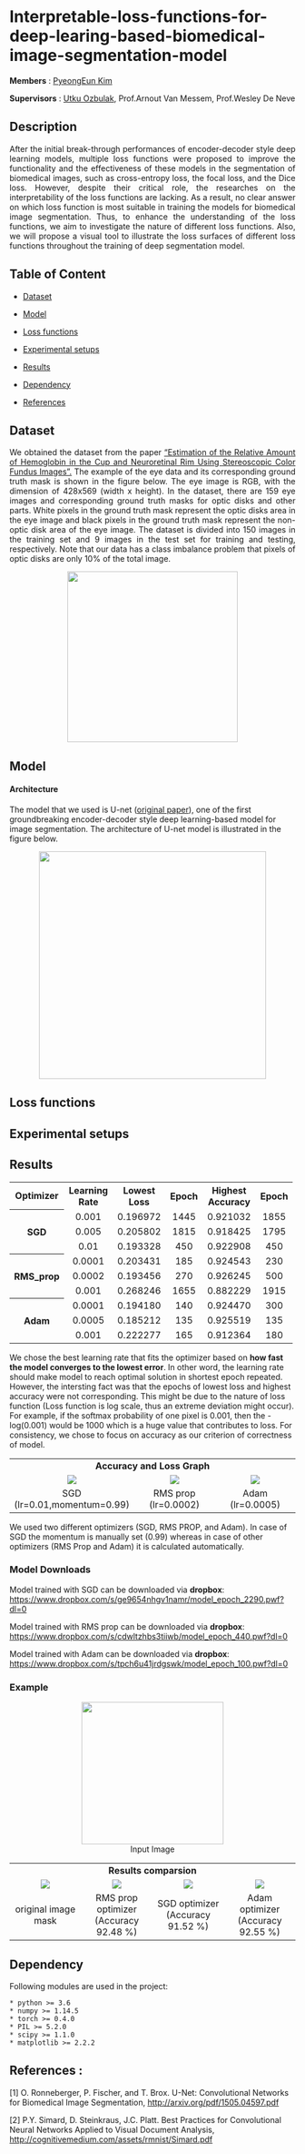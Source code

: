 # Interpretable-loss-functions-for-deep-learing-based-biomedical-image-segmentation-model

**Members** : <a href="https://github.com/PyeongKim">PyeongEun Kim</a>

**Supervisors** : <a href="https://github.com/utkuozbulak">Utku Ozbulak</a>, Prof.Arnout Van Messem, Prof.Wesley De Neve


## Description
<p align="justify">
After the initial break-through performances of encoder-decoder style deep learning models, multiple loss
functions were proposed to improve the functionality and the effectiveness of these models in the
segmentation of biomedical images, such as cross-entropy loss, the focal loss, and the Dice loss. However,
despite their critical role, the researches on the interpretability of the loss functions are lacking. As a result,
no clear answer on which loss function is most suitable in training the models for biomedical image
segmentation. Thus, to enhance the understanding of the loss functions, we aim to investigate the nature of
different loss functions. Also, we will propose a visual tool to illustrate the loss
surfaces of different loss functions throughout the training of deep segmentation model.
</p>





## Table of Content

* [Dataset](#dataset)

* [Model](#model)

* [Loss functions](#lossfunctions)

* [Experimental setups](#experimental_setup)

* [Results](#results)

* [Dependency](#dependency)

* [References](#references)



## Dataset <a name="dataset"></a>

<p align="justify">
We obtained the dataset from the paper
<a href="https://www.researchgate.net/publication/272191210_Estimation_of_the_Relative_Amount_of_Hemoglobin_in_the_Cup_and_Neuroretinal_Rim_Using_Stereoscopic_Color_Fundus_Images">“Estimation of the Relative Amount of Hemoglobin in the Cup and Neuroretinal Rim Using Stereoscopic Color
Fundus Images”.</a> The example of the eye data and its corresponding ground truth mask is shown in
the figure below. The eye image is RGB, with the dimension of 428x569 (width x height). In the dataset, there are
159 eye images and corresponding ground truth masks for optic disks and other parts. White pixels in the
ground truth mask represent the optic disks area in the eye image and black pixels in the ground truth mask
represent the non-optic disk area of the eye image. The dataset is divided into 150 images in the training set
and 9 images in the test set for training and testing, respectively. Note that our data has a class imbalance
problem that pixels of optic disks are only 10% of the total image.</p>

<p align="center">
<img src="https://github.com/ugent-korea/Interpretable-loss-functions-for-deep-learing-based-biomedical-image-segmentation-model/blob/master/readme_images/data_segmentation.png" height="300"></p> 


## Model <a name="model"></a>

#### Architecture

The model that we used is U-net (<a href="https://arxiv.org/pdf/1505.04597.pdf">original paper</a>), one of the first groundbreaking encoder-decoder style deep learning-based
model for image segmentation. The architecture of U-net model is illustrated in the figure below.

<p align="center">
<img src="https://github.com/ugent-korea/Interpretable-loss-functions-for-deep-learing-based-biomedical-image-segmentation-model/blob/master/readme_images/U-net_model.png" height="400"></p> 

## Loss functions <a name="lossfunctions"></a>

## Experimental setups <a name="experimental_setup"></a>



## Results <a name="results"></a>

<table style="width:99%">
	<tr> 
		<th>Optimizer</th>
	    	<th>Learning Rate</th>
	    	<th>Lowest Loss</th>
	    	<th>Epoch</th>
		<th>Highest Accuracy</th>
	    	<th>Epoch</th>
	</tr>
	<tr>
		<th rowspan="3">SGD</th>
		<td align="center">0.001</td>
		<td align="center">0.196972</td>
		<td align="center">1445</td>
		<td align="center">0.921032</td>
		<td align="center">1855</td>
	</tr>
	<tr>
		<td align="center">0.005</td>
		<td align="center">0.205802</td>
		<td align="center">1815</td>
		<td align="center">0.918425</td>
		<td align="center">1795</td>
	</tr>
	<tr>
		<td align="center">0.01</td>
		<td align="center">0.193328</td>
		<td align="center">450</td>
		<td align="center">0.922908</td>
		<td align="center">450</td>
	</tr>
	<tr>
		<th rowspan="3">RMS_prop</th>
		<td align="center">0.0001</td>
		<td align="center">0.203431</td>
		<td align="center">185</td>
		<td align="center">0.924543</td>
		<td align="center">230</td>
	</tr>
	<tr>
		<td align="center">0.0002</td>
		<td align="center">0.193456</td>
		<td align="center">270</td>
		<td align="center">0.926245</td>
		<td align="center">500</td>
	</tr>
	<tr>
		<td align="center">0.001</td>
		<td align="center">0.268246</td>
		<td align="center">1655</td>
		<td align="center">0.882229</td>
		<td align="center">1915</td>
	</tr>
	<tr>
		<th rowspan="3">Adam</th>
		<td align="center">0.0001</td>
		<td align="center">0.194180</td>
		<td align="center">140</td>
		<td align="center">0.924470</td>
		<td align="center">300</td>
	</tr>
	<tr>
		<td align="center">0.0005</td>
		<td align="center">0.185212</td>
		<td align="center">135</td>
		<td align="center">0.925519</td>
		<td align="center">135</td>
	</tr>
	<tr>
		<td align="center">0.001</td>
		<td align="center">0.222277</td>
		<td align="center">165</td>
		<td align="center">0.912364</td>
		<td align="center">180</td>
	</tr>
		
</table>       


We chose the best learning rate that fits the optimizer based on **how fast the model converges to the lowest error**. In other word, the learning rate should make model to reach optimal solution in shortest epoch repeated. However, the intersting fact was that the epochs of lowest loss and highest accuracy were not corresponding. This might be due to the nature of loss function (Loss function is log scale, thus an extreme deviation might occur). For example, if the softmax probability of one pixel is 0.001, then the -log(0.001) would be 1000 which is a huge value that contributes to loss.
For consistency, we chose to focus on accuracy as our criterion of correctness of model. 



<table border=0 width="99%" >
	<tbody> 
    <tr>		<td width="99%" align="center" colspan="3"><strong>Accuracy and Loss Graph</td>
	    </tr>
		<tr>
			<td width="33%" align="center"> <img src="https://github.com/ugent-korea/pytorch-unet-segmentation/blob/master/readme_images/SGD_graph.png"> </td> 
			<td width="33%" align="center"> <img src="https://github.com/ugent-korea/pytorch-unet-segmentation/blob/master/readme_images/RMS_graph.png"> </td>
			<td width="33%" align="center"> <img src="https://github.com/ugent-korea/pytorch-unet-segmentation/blob/master/readme_images/Adam_graph.png"> </td>
		</tr>
		<tr>
			<td align="center">SGD<br />(lr=0.01,momentum=0.99)</td>
			<td align="center">RMS prop<br />(lr=0.0002)</td>
			<td align="center">Adam<br />(lr=0.0005)</td>
      		</tr>
	</tbody>
</table>       
We used two different optimizers (SGD, RMS PROP, and Adam). In case of SGD the momentum is manually set (0.99) whereas in case of other optimizers (RMS Prop and Adam) it is calculated automatically. 

### Model Downloads

Model trained with SGD can be downloaded via **dropbox**:
https://www.dropbox.com/s/ge9654nhgv1namr/model_epoch_2290.pwf?dl=0


Model trained with RMS prop can be downloaded via **dropbox**:
https://www.dropbox.com/s/cdwltzhbs3tiiwb/model_epoch_440.pwf?dl=0


Model trained with Adam can be downloaded via **dropbox**:
https://www.dropbox.com/s/tpch6u41jrdgswk/model_epoch_100.pwf?dl=0




### Example

<p align="center">
  <img width="250" height="250" src="https://github.com/ugent-korea/pytorch-unet-segmentation/blob/master/readme_images/validation_img.png"> <br /> Input Image</td>
</p>

<table border=0 width="99%" >
	<tbody> 
    <tr>		<td width="99%" align="center" colspan="5"><strong>Results comparsion</td>
	    </tr>
		<tr>
			<td width="24%" align="center"> <img src="https://github.com/ugent-korea/pytorch-unet-segmentation/blob/master/readme_images/validation_mask.png"> </td>
			<td width="24%" align="center"> <img src="https://github.com/ugent-korea/pytorch-unet-segmentation/blob/master/readme_images/validation_RMS.png"> </td>
			<td width="24%" align="center"> <img src="https://github.com/ugent-korea/pytorch-unet-segmentation/blob/master/readme_images/validation_SGD.png"></td> 
			<td width="24%" align="center"> <img src="https://github.com/ugent-korea/pytorch-unet-segmentation/blob/master/readme_images/validation_Adam.png"> </td>
		</tr>
		<tr>
			<td align="center">original image mask</td>
			<td align="center">RMS prop optimizer <br />(Accuracy 92.48 %)</td>
			<td align="center">SGD optimizer <br />(Accuracy 91.52 %)</td>
			<td align="center">Adam optimizer <br />(Accuracy 92.55 %)</td>
      		</tr>
	</tbody>
</table>       

## Dependency <a name="dependency"></a>

Following modules are used in the project:

    * python >= 3.6
    * numpy >= 1.14.5
    * torch >= 0.4.0
    * PIL >= 5.2.0
    * scipy >= 1.1.0
    * matplotlib >= 2.2.2
   

## References <a name="references"></a> :

[1] O. Ronneberger, P. Fischer, and T. Brox. U-Net: Convolutional Networks for Biomedical Image Segmentation, http://arxiv.org/pdf/1505.04597.pdf

[2] P.Y. Simard, D. Steinkraus, J.C. Platt. Best Practices for Convolutional Neural Networks Applied to Visual Document Analysis, http://cognitivemedium.com/assets/rmnist/Simard.pdf

